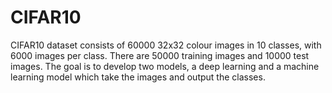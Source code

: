 # CIFAR10
 CIFAR10 dataset consists of 60000 32x32 colour images in 10 classes, with 6000 images per class. There are 50000 training images and 10000 test images. The goal is to develop two models, a deep learning and a machine learning model which take the images and output the classes. 
